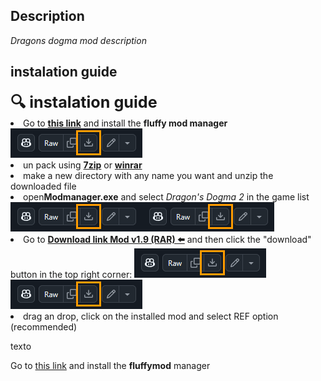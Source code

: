 ## Description
*Dragons dogma mod description*

## instalation guide

<div class="alert alert-info">
    <b style="font-size: 1.8em;">🔍 instalation guide</i></b>
        <li>Go to <a href="https://www.fluffyquack.com/"><b>this link</b></a> and install the <b>fluffy mod manager</b><br><img src="./img/press_this_icon.png"></li>
        <li>un pack using  <a href="https://www.7-zip.org/"><b>7zip</b></a> or <a href="https://www.winrar.es/descargas"><b>winrar</b></a></li>
        <li>make a new directory with any name you want and unzip the downloaded file</li>
        <li>open<b>Modmanager.exe</b> and select <i>Dragon's Dogma 2</i> in the game list<br><img src="./img/press_this_icon.png"><img src="./img/press_this_icon.png"></li>
        <li>Go to <a href="https://github.com/mauricios11/videogame_modding/blob/main/Dragons_Dogma_2/physics/physics_enhanced.rar"><b>Download link Mod v1.9 (RAR) ⬅️</b></a> and then click the "download" button in the top right corner:
        <img src="./img/press_this_icon.png"><img src="./img/press_this_icon.png"></li>
        <li>drag an drop, click on the installed mod and select REF option (recommended)</li>
    </ul>
    <p>texto</p>
</div>


Go to [this link](https://github.com/mauricios11/videogame_modding/blob/main/Dragons_Dogma_2/physics/physics_enhanced.rar) and install the **fluffymod** manager


